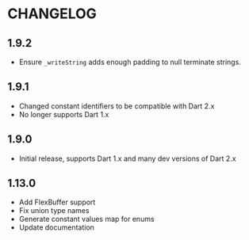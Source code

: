 # CHANGELOG

## 1.9.2

- Ensure `_writeString` adds enough padding to null terminate strings.

## 1.9.1

- Changed constant identifiers to be compatible with Dart 2.x
- No longer supports Dart 1.x

## 1.9.0

- Initial release, supports Dart 1.x and many dev versions of Dart 2.x

## 1.13.0

- Add FlexBuffer support
- Fix union type names
- Generate constant values map for enums
- Update documentation
